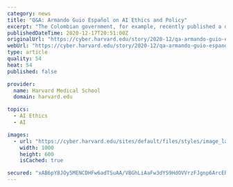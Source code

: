 ```yaml
---
category: news
title: "Q&A: Armando Guio Español on AI Ethics and Policy"
excerpt: "The Colombian government, for example, recently published a draft AI ethics framework, “Ethical Framework for Artificial Intelligence in Colombia.” AI policy expert Armando Guio Español, an alumnus of Harvard Law School,"
publishedDateTime: 2020-12-17T20:51:00Z
originalUrl: "https://cyber.harvard.edu/story/2020-12/qa-armando-guio-espanol-ai-ethics-and-policy"
webUrl: "https://cyber.harvard.edu/story/2020-12/qa-armando-guio-espanol-ai-ethics-and-policy"
type: article
quality: 54
heat: 54
published: false

provider:
  name: Harvard Medical School
  domain: harvard.edu

topics:
  - AI Ethics
  - AI

images:
  - url: "https://cyber.harvard.edu/sites/default/files/styles/image_large/public/2018-12/Armando.png?h=fbfbe8b9&itok=gIJhoFZw"
    width: 1000
    height: 600
    isCached: true

secured: "xAB6pY8JOy5MENCDHFw6adTSuAA/VBGhLiAaFw3dYS9HdOVVrzFJgnp6ArcEhnPXbDnqjecu1sKAUN1J3aXpkgzTD3ns+rhLzxC35Vo5w+6s5/ewJSufs3mf5AdP+2ei8EulHz29Sh7cbAGKbSvNL2VOddyiuEkrZXHaECohJ/nfSpGA+H5jJeU1RuNpJkWWDJbuUmzjrgICuKQqKQpPol0VHP10721EDWuWG2A2iqDCcwNAFv6xB1oyx/eHziWItZaIRGpPZkI+6+jCj9pKqZQgr8K55NZG1x5AIy8/Wsmb77GwCjIuimb+YGhIBD8si0vAIDt9EFX/rfvgMdr7swV+ryQgT/CCVg5wD9mRxPw=;mGy7jcMzbXNBfsucb9+cvg=="
---
```


